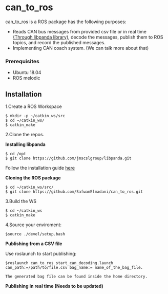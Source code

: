 # can_to_ros
can_to_ros is a ROS package has the following purposes:
* Reads CAN bus messages from provided csv file or in real time [(Through libpanda library)](https://github.com/jmscslgroup/libpanda), decode the messages, publish them to ROS topics, and record the published messages.
* Implementing CAN coach system. (We can talk more about that)
### Prerequisites

* Ubuntu 18.04
* ROS melodic

## Installation
1.Create a ROS Workspace
```
$ mkdir -p ~/catkin_ws/src
$ cd ~/catkin_ws/
$ catkin_make
```
2.Clone the repos.

**Installing libpanda**
```
$ cd /opt
$ git clone https://github.com/jmscslgroup/libpanda.git  
```
Follow the installation guide [here](https://github.com/jmscslgroup/libpanda)

**Cloning the ROS package**
```
$ cd ~/catkin_ws/src/
$ git clone https://github.com/SafwanElmadani/can_to_ros.git
```
3.Build the WS
```
$ cd ~/catkin_ws
$ catkin_make
```
4.Source your enviroment:
```
$source ./devel/setup.bash
```
**Publishing from a CSV file**

Use roslaunch to start publishing:
```
$roslaunch can_to_ros start_can_decoding.launch can_path:=/path/to/file.csv bag_name:= name_of_the_bag_file.

The generated bag file can be found inside the home directory.
```
**Publishing in real time (Needs to be updated)**

